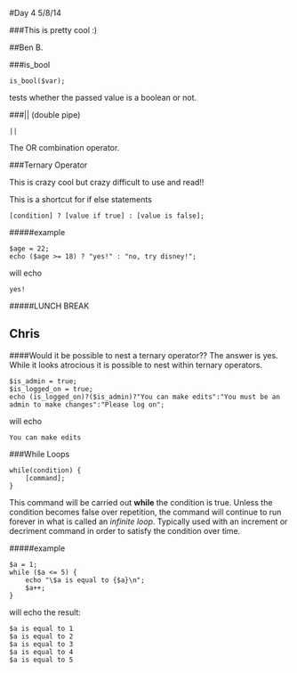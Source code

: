 #Day 4 5/8/14

###This is pretty cool :)

##Ben B.

###is_bool

```
is_bool($var);
```
tests whether the passed value is a boolean or not.

###|| (double pipe)
```
||
```
The OR combination operator.

###Ternary Operator

This is crazy cool but crazy difficult to use and read!!

This is a shortcut for if else statements
```
[condition] ? [value if true] : [value is false];
```
#####example
```
$age = 22;
echo ($age >= 18) ? "yes!" : "no, try disney!";
```
will echo
```
yes!
```
#####LUNCH BREAK

## Chris

####Would it be possible to nest a ternary operator??
The answer is yes. While it looks atrocious it is possible to nest within ternary operators.
```
$is_admin = true;
$is_logged_on = true;
echo (is_logged_on)?($is_admin)?"You can make edits":"You must be an admin to make changes":"Please log on";
```
will echo
```
You can make edits
```
###While Loops
```
while(condition) {
	[command];
}
```
This command will be carried out **while** the condition is true. Unless the condition becomes false over repetition, the command will continue to run forever in what is called an *infinite loop*. Typically used with an increment or decriment command in order to satisfy the condition over time.

#####example
```
$a = 1;
while ($a <= 5) {
    echo "\$a is equal to {$a}\n";
    $a++;
}
```
will echo the result:
```
$a is equal to 1
$a is equal to 2
$a is equal to 3
$a is equal to 4
$a is equal to 5
```





